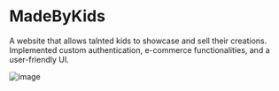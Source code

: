 # MadeByKids

A website that allows talnted kids to showcase and sell their creations. Implemented custom authentication, e-commerce functionalities, and a user-friendly UI.

![image](https://github.com/user-attachments/assets/59fb883d-a64f-4c71-9032-686599ddd205)
